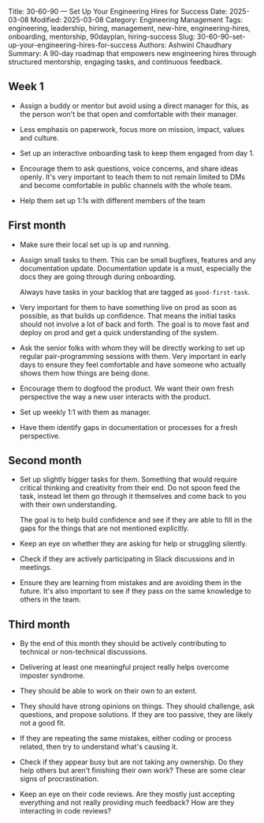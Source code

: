 Title: 30-60-90 — Set Up Your Engineering Hires for Success
Date: 2025-03-08
Modified: 2025-03-08
Category: Engineering Management
Tags: engineering, leadership, hiring, management, new-hire, engineering-hires, onboarding, mentorship, 90dayplan, hiring-success
Slug: 30-60-90-set-up-your-engineering-hires-for-success
Authors: Ashwini Chaudhary
Summary: A 90-day roadmap that empowers new engineering hires through structured mentorship, engaging tasks, and continuous feedback.

## Week 1

- Assign a buddy or mentor but avoid using a direct manager for this, as the person won't be that open and comfortable with their manager.

- Less emphasis on paperwork, focus more on mission, impact, values and culture.

- Set up an interactive onboarding task to keep them engaged from day 1.

- Encourage them to ask questions, voice concerns, and share ideas openly. It's very important to teach them to not remain limited to DMs and become comfortable in public channels with the whole team.

- Help them set up 1:1s with different members of the team


## First month

- Make sure their local set up is up and running.

- Assign small tasks to them. This can be small bugfixes, features and any documentation update. Documentation update is a must, especially the docs they are going through during onboarding.
  
  Always have tasks in your backlog that are tagged as `good-first-task`.

- Very important for them to have something live on prod as soon as possible, as that builds up confidence. That means the initial tasks should not involve a lot of back and forth. The goal is to move fast and deploy on prod and get a quick understanding of the system.

- Ask the senior folks with whom they will be directly working to set up regular pair-programming sessions with them. Very important in early days to ensure they feel comfortable and have someone who actually shows them how things are being done.

- Encourage them to dogfood the product. We want their own fresh perspective the way a new user interacts with the product.

- Set up weekly 1:1 with them as manager.

- Have them identify gaps in documentation or processes for a fresh perspective.

## Second month

- Set up slightly bigger tasks for them. Something that would require critical thinking and creativity from their end. Do not spoon feed the task, instead let them go through it themselves and come back to you with their own understanding.
  
  The goal is to help build confidence and see if they are able to fill in the gaps for the things that are not mentioned explicitly.

- Keep an eye on whether they are asking for help or struggling silently.

- Check if they are actively participating in Slack discussions and in meetings.

- Ensure they are learning from mistakes and are avoiding them in the future. It's also important to see if they pass on the same knowledge to others in the team.

## Third month

- By the end of this month they should be actively contributing to technical or non-technical discussions.

- Delivering at least one meaningful project really helps overcome imposter syndrome.

- They should be able to work on their own to an extent.

- They should have strong opinions on things. They should challenge, ask questions, and propose solutions. If they are too passive, they are likely not a good fit.

- If they are repeating the same mistakes, either coding or process related, then try to understand what's causing it.

- Check if they appear busy but are not taking any ownership. Do they help others but aren't finishing their own work? These are some clear signs of procrastination.

- Keep an eye on their code reviews. Are they mostly just accepting everything and not really providing much feedback? How are they interacting in code reviews?